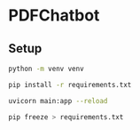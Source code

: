 # PDFChatbot

## Setup
```bash
python -m venv venv
```
```bash
pip install -r requirements.txt
```
```bash
uvicorn main:app --reload
```
```bash
pip freeze > requirements.txt 
```